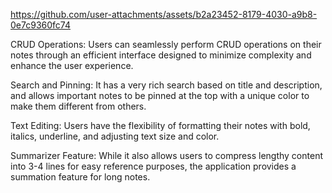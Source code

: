 https://github.com/user-attachments/assets/b2a23452-8179-4030-a9b8-0e7c9360fc74

CRUD Operations: Users can seamlessly perform CRUD operations on their notes through an efficient interface designed to minimize complexity and enhance the user experience.

Search and Pinning: It has a very rich search based on title and description, and allows important notes to be pinned at the top with a unique color to make them different from others.

Text Editing: Users have the flexibility of formatting their notes with bold, italics, underline, and adjusting text size and color.

Summarizer Feature: While it also allows users to compress lengthy content into 3-4 lines for easy reference purposes, the application provides a summation feature for long notes.
